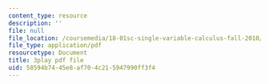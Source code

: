 ```yaml
---
content_type: resource
description: ''
file: null
file_location: /coursemedia/18-01sc-single-variable-calculus-fall-2010/58594b7445e8af704c215947990ff3f4_PNTnmH6jsRI.pdf
file_type: application/pdf
resourcetype: Document
title: 3play pdf file
uid: 58594b74-45e8-af70-4c21-5947990ff3f4
---
```

